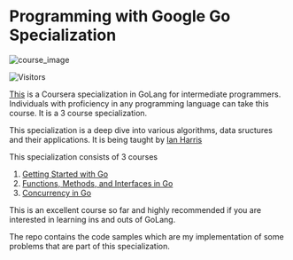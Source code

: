 # Programming with Google Go Specialization

![course_image](https://d3njjcbhbojbot.cloudfront.net/api/utilities/v1/imageproxy/https://d15cw65ipctsrr.cloudfront.net/93/7aca50b42f11e7849503d6352634bf/GOrdonGOpher.jpg?auto=format%2Ccompress&dpr=1&w=175&h=175&fit=fill&bg=FFF)

![Visitors](https://visitor-badge.laobi.icu/badge?page_id=rahulrachh.coursera-Programming-with-Google-Go-Specialization)

[This](https://www.coursera.org/specializations/google-golang) is a Coursera specialization in GoLang for intermediate programmers. Individuals with proficiency in any programming language can take this course. It is a 3 course specialization.

This specialization is a deep dive into various algorithms, data sructures and their applications. It is being taught by [Ian Harris](https://www.ics.uci.edu/~harris/)

This specialization consists of 3 courses
1. [Getting Started with Go](https://www.coursera.org/learn/golang-getting-started)
2. [Functions, Methods, and Interfaces in Go](https://www.coursera.org/learn/golang-functions-methods)
3. [Concurrency in Go](https://www.coursera.org/learn/golang-concurrency)

This is an excellent course so far and highly recommended if you are interested in learning ins and outs of GoLang.

The repo contains the code samples which are my implementation of some problems that are part of this specialization.


